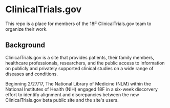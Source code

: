 # ClinicalTrials.gov

This repo is a place for members of the 18F ClinicalTrials.gov team to organize their work. 


## Background

ClinicalTrials.gov is a site that provides patients, their family members, healthcare professionals, researchers, and the public access to information on publicly and privately supported clinical studies on a wide range of diseases and conditions. 

Beginning 2/27/17, The National Library of Medicine (NLM) within the National Institutes of Health (NIH) engaged 18F in a six-week discorvery effort to identify alignment and discrepancies between the new ClinicalTrials.gov beta public site and the site's users. 
